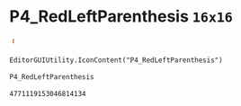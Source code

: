 # P4_RedLeftParenthesis `16x16`
<img src="/img/P4_RedLeftParenthesis.png" width=16 height=16>

``` CSharp
EditorGUIUtility.IconContent("P4_RedLeftParenthesis")
```
```
P4_RedLeftParenthesis
```
```
4771119153046814134
```
